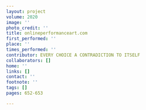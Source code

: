 ```yaml
---
layout: project
volume: 2020
image: ''
photo_credit: ''
title: onlineperformanceart.com
first_performed: ''
place: ''
times_performed: ''
contributor: EVERY CHOICE A CONTRADICTION TO ITSELF
collaborators: []
home: ''
links: []
contact: ''
footnote: ''
tags: []
pages: 652-653

---
```





